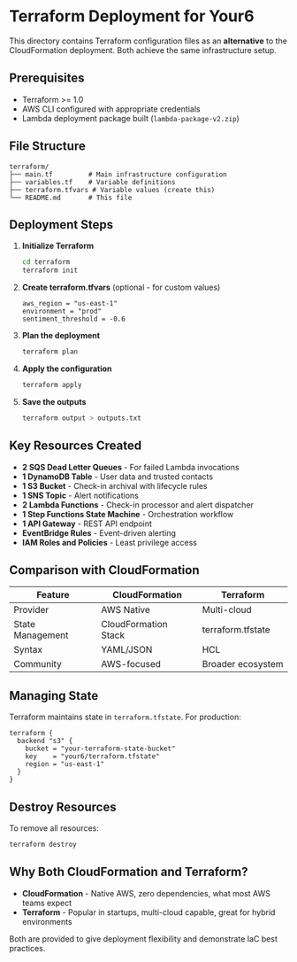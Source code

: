 # Terraform Deployment for Your6

This directory contains Terraform configuration files as an **alternative** to the CloudFormation deployment. Both achieve the same infrastructure setup.

## Prerequisites

- Terraform >= 1.0
- AWS CLI configured with appropriate credentials
- Lambda deployment package built (`lambda-package-v2.zip`)

## File Structure

```
terraform/
├── main.tf         # Main infrastructure configuration
├── variables.tf    # Variable definitions
├── terraform.tfvars # Variable values (create this)
└── README.md       # This file
```

## Deployment Steps

1. **Initialize Terraform**
   ```bash
   cd terraform
   terraform init
   ```

2. **Create terraform.tfvars** (optional - for custom values)
   ```hcl
   aws_region = "us-east-1"
   environment = "prod"
   sentiment_threshold = -0.6
   ```

3. **Plan the deployment**
   ```bash
   terraform plan
   ```

4. **Apply the configuration**
   ```bash
   terraform apply
   ```

5. **Save the outputs**
   ```bash
   terraform output > outputs.txt
   ```

## Key Resources Created

- **2 SQS Dead Letter Queues** - For failed Lambda invocations
- **1 DynamoDB Table** - User data and trusted contacts
- **1 S3 Bucket** - Check-in archival with lifecycle rules
- **1 SNS Topic** - Alert notifications
- **2 Lambda Functions** - Check-in processor and alert dispatcher
- **1 Step Functions State Machine** - Orchestration workflow
- **1 API Gateway** - REST API endpoint
- **EventBridge Rules** - Event-driven alerting
- **IAM Roles and Policies** - Least privilege access

## Comparison with CloudFormation

| Feature | CloudFormation | Terraform |
|---------|---------------|-----------|
| Provider | AWS Native | Multi-cloud |
| State Management | CloudFormation Stack | terraform.tfstate |
| Syntax | YAML/JSON | HCL |
| Community | AWS-focused | Broader ecosystem |

## Managing State

Terraform maintains state in `terraform.tfstate`. For production:

```hcl
terraform {
  backend "s3" {
    bucket = "your-terraform-state-bucket"
    key    = "your6/terraform.tfstate"
    region = "us-east-1"
  }
}
```

## Destroy Resources

To remove all resources:
```bash
terraform destroy
```

## Why Both CloudFormation and Terraform?

- **CloudFormation** - Native AWS, zero dependencies, what most AWS teams expect
- **Terraform** - Popular in startups, multi-cloud capable, great for hybrid environments

Both are provided to give deployment flexibility and demonstrate IaC best practices.
